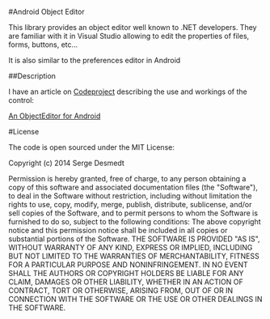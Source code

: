#Android Object Editor

This library provides an object editor well known to .NET developers. They are familiar with it in Visual Studio allowing to edit the properties of files, forms, buttons, etc...

It is also similar to the preferences editor in Android


##Description

I have an article on [Codeproject](http://www.codeproject.com/) describing the use and workings of the control:

[An ObjectEditor for Android](http://www.codeproject.com/Articles/680126/An-ObjectEditor-for-Android)


#License

The code is open sourced under the MIT License:

Copyright (c) 2014 Serge Desmedt

Permission is hereby granted, free of charge, to any person obtaining a copy of this software and associated documentation files (the "Software"), to deal in the Software without restriction, including without limitation the rights to use, copy, modify, merge, publish, distribute, sublicense, and/or sell copies of the Software, and to permit persons to whom the Software is furnished to do so, subject to the following conditions:
The above copyright notice and this permission notice shall be included in all copies or substantial portions of the Software.
THE SOFTWARE IS PROVIDED "AS IS", WITHOUT WARRANTY OF ANY KIND, EXPRESS OR IMPLIED, INCLUDING BUT NOT LIMITED TO THE WARRANTIES OF MERCHANTABILITY, FITNESS FOR A PARTICULAR PURPOSE AND NONINFRINGEMENT. IN NO EVENT SHALL THE AUTHORS OR COPYRIGHT HOLDERS BE LIABLE FOR ANY CLAIM, DAMAGES OR OTHER LIABILITY, WHETHER IN AN ACTION OF CONTRACT, TORT OR OTHERWISE, ARISING FROM, OUT OF OR IN CONNECTION WITH THE SOFTWARE OR THE USE OR OTHER DEALINGS IN THE SOFTWARE.